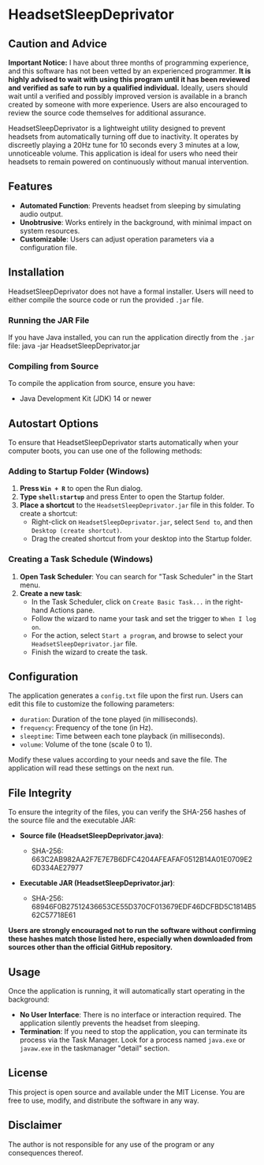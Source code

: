 # HeadsetSleepDeprivator

## Caution and Advice

**Important Notice:** I have about three months of programming experience, and this software has not been vetted by an experienced programmer. **It is highly advised to wait with using this program until it has been reviewed and verified as safe to run by a qualified individual.** Ideally, users should wait until a verified and possibly improved version is available in a branch created by someone with more experience. Users are also encouraged to review the source code themselves for additional assurance.

HeadsetSleepDeprivator is a lightweight utility designed to prevent headsets from automatically turning off due to inactivity. It operates by discreetly playing a 20Hz tune for 10 seconds every 3 minutes at a low, unnoticeable volume. This application is ideal for users who need their headsets to remain powered on continuously without manual intervention.

## Features

- **Automated Function**: Prevents headset from sleeping by simulating audio output.
- **Unobtrusive**: Works entirely in the background, with minimal impact on system resources.
- **Customizable**: Users can adjust operation parameters via a configuration file.

## Installation

HeadsetSleepDeprivator does not have a formal installer. Users will need to either compile the source code or run the provided `.jar` file.

### Running the JAR File

If you have Java installed, you can run the application directly from the `.jar` file:
java -jar HeadsetSleepDeprivator.jar

### Compiling from Source

To compile the application from source, ensure you have:

- Java Development Kit (JDK) 14 or newer

## Autostart Options

To ensure that HeadsetSleepDeprivator starts automatically when your computer boots, you can use one of the following methods:

### Adding to Startup Folder (Windows)
1. **Press `Win + R`** to open the Run dialog.
2. **Type `shell:startup`** and press Enter to open the Startup folder.
3. **Place a shortcut** to the `HeadsetSleepDeprivator.jar` file in this folder. To create a shortcut:
   - Right-click on `HeadsetSleepDeprivator.jar`, select `Send to`, and then `Desktop (create shortcut)`.
   - Drag the created shortcut from your desktop into the Startup folder.

### Creating a Task Schedule (Windows)
1. **Open Task Scheduler**: You can search for "Task Scheduler" in the Start menu.
2. **Create a new task**:
   - In the Task Scheduler, click on `Create Basic Task...` in the right-hand Actions pane.
   - Follow the wizard to name your task and set the trigger to `When I log on`.
   - For the action, select `Start a program`, and browse to select your `HeadsetSleepDeprivator.jar` file.
   - Finish the wizard to create the task.

## Configuration

The application generates a `config.txt` file upon the first run. Users can edit this file to customize the following parameters:

- `duration`: Duration of the tone played (in milliseconds).
- `frequency`: Frequency of the tone (in Hz).
- `sleeptime`: Time between each tone playback (in milliseconds).
- `volume`: Volume of the tone (scale 0 to 1).

Modify these values according to your needs and save the file. The application will read these settings on the next run.

## File Integrity

To ensure the integrity of the files, you can verify the SHA-256 hashes of the source file and the executable JAR:

- **Source file (HeadsetSleepDeprivator.java)**:
  - SHA-256: 663C2AB982AA2F7E7E7B6DFC4204AFEAFAF0512B14A01E0709E26D334AE27977

- **Executable JAR (HeadsetSleepDeprivator.jar)**:
  - SHA-256: 68946F0B27512436653CE55D370CF013679EDF46DCFBD5C1814B562C57718E61

**Users are strongly encouraged not to run the software without confirming these hashes match those listed here, especially when downloaded from sources other than the official GitHub repository.**

## Usage

Once the application is running, it will automatically start operating in the background:

- **No User Interface**: There is no interface or interaction required. The application silently prevents the headset from sleeping.
- **Termination**: If you need to stop the application, you can terminate its process via the Task Manager. Look for a process named `java.exe` or `javaw.exe` in the taskmanager "detail" section.

## License

This project is open source and available under the MIT License. You are free to use, modify, and distribute the software in any way.

## Disclaimer

The author is not responsible for any use of the program or any consequences thereof.
